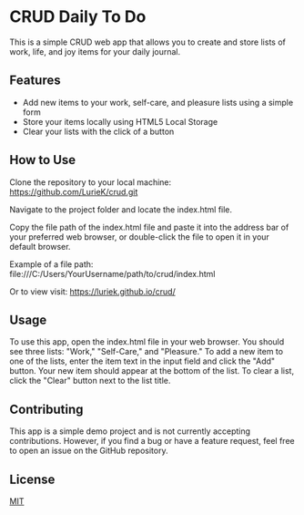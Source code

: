 # CRUD Daily To Do

This is a simple CRUD web app that allows you to create and store lists of work, life, and joy items for your daily journal.

## Features
- Add new items to your work, self-care, and pleasure lists using a simple form
- Store your items locally using HTML5 Local Storage
- Clear your lists with the click of a button

## How to Use

Clone the repository to your local machine: https://github.com/LurieK/crud.git

Navigate to the project folder and locate the index.html file.

Copy the file path of the index.html file and paste it into the address bar of your preferred web browser, or double-click the file to open it in your default browser.

Example of a file path: file:///C:/Users/YourUsername/path/to/crud/index.html

Or to view visit: https://luriek.github.io/crud/

## Usage
To use this app, open the index.html file in your web browser. You should see three lists: "Work," "Self-Care," and "Pleasure." To add a new item to one of the lists, enter the item text in the input field and click the "Add" button. Your new item should appear at the bottom of the list. To clear a list, click the "Clear" button next to the list title.


## Contributing

This app is a simple demo project and is not currently accepting contributions. However, if you find a bug or have a feature request, feel free to open an issue on the GitHub repository.


## License

[MIT](https://choosealicense.com/licenses/mit/)
